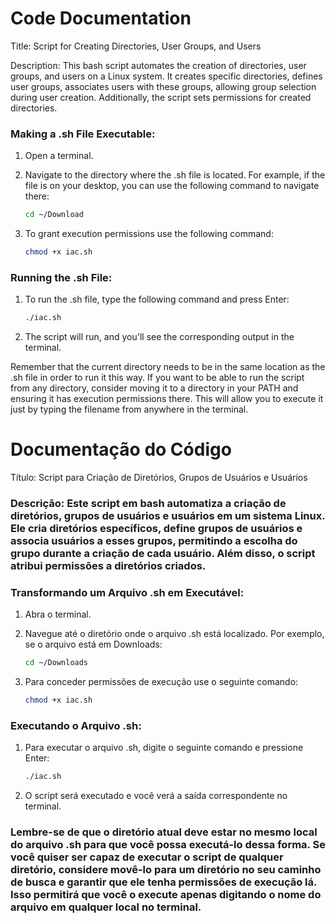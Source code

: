 # Code Documentation
Title: Script for Creating Directories, User Groups, and Users

Description: This bash script automates the creation of directories, user groups, and users on a Linux system. It creates specific directories, defines user groups, associates users with these groups, allowing group selection during user creation. Additionally, the script sets permissions for created directories.


### Making a .sh File Executable:

1. Open a terminal.

2. Navigate to the directory where the .sh file is located. For example, if the file is on your desktop, you can use the following command to navigate there:
   
   ```bash
   cd ~/Download
   ```

3. To grant execution permissions use the following command:
   
   ```bash
   chmod +x iac.sh
   ```

### Running the .sh File:

1. To run the .sh file, type the following command and press Enter:
   
   ```bash
   ./iac.sh
   ```

3. The script will run, and you'll see the corresponding output in the terminal.

Remember that the current directory needs to be in the same location as the .sh file in order to run it this way. If you want to be able to run the script from any directory, consider moving it to a directory in your PATH and ensuring it has execution permissions there. This will allow you to execute it just by typing the filename from anywhere in the terminal.




# Documentação do Código
Título: Script para Criação de Diretórios, Grupos de Usuários e Usuários

### Descrição: Este script em bash automatiza a criação de diretórios, grupos de usuários e usuários em um sistema Linux. Ele cria diretórios específicos, define grupos de usuários e associa usuários a esses grupos, permitindo a escolha do grupo durante a criação de cada usuário. Além disso, o script atribui permissões a diretórios criados.

### Transformando um Arquivo .sh em Executável:

1. Abra o terminal.

2. Navegue até o diretório onde o arquivo .sh está localizado. Por exemplo, se o arquivo está em Downloads:
   
   ```bash
   cd ~/Downloads
   ```

3. Para conceder permissões de execução use o seguinte comando:
   
   ```bash
   chmod +x iac.sh
   ```

### Executando o Arquivo .sh:

1. Para executar o arquivo .sh, digite o seguinte comando e pressione Enter:
   
   ```bash
   ./iac.sh
   ```

2. O script será executado e você verá a saída correspondente no terminal.

### Lembre-se de que o diretório atual deve estar no mesmo local do arquivo .sh para que você possa executá-lo dessa forma. Se você quiser ser capaz de executar o script de qualquer diretório, considere movê-lo para um diretório no seu caminho de busca e garantir que ele tenha permissões de execução lá. Isso permitirá que você o execute apenas digitando o nome do arquivo em qualquer local no terminal.



